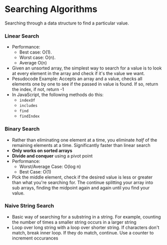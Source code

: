# Searching Algorithms
Searching through a data structure to find a particular value.

### Linear Search
* Performance: 
    * Best case: O(1).
    * Worst case: O(n).  
    * Average O(n)
* Given an unsorted array, the simplest way to search for a value is to look at every element in the array and check if it's the value we want.
* Pesudocode Example: Accepts an array and a value, checks all elements one by one to see if the passed in value is found. If so, return the index, if not, return -1
* In JavaScript, the following methods do this:
    * `indexOf`
    * `includes`
    * `find`
    * `findIndex`

### Binary Search
* Rather than eliminating one element at a time, you eliminate *half* of the remaining elements at a time. Significantly faster than linear search
* **Only works on sorted arrays**
* **Divide and conquer** using a pivot point
* Performance:
    * Worst/Average Case: O(log n)
    * Best Case: O(1)
* Pick the middle element, check if the desired value is less or greater than what you're searching for. The continue splitting your array into sub arrays, finding the midpoint again and again until you find your value.

### Naive String Search
* Basic way of searching for a substring in a string. For example, counting the number of times a smaller string occurs in a larger string
* Loop over long string with a loop over shorter string. If characters don't match, break inner loop. If they do match, continue. Use a counter to increment occurances
